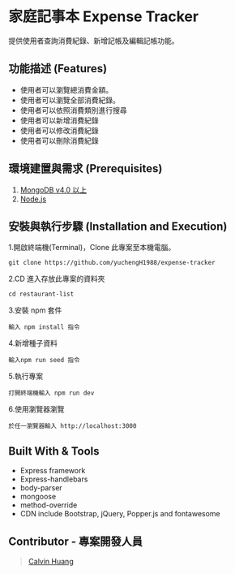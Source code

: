 # 家庭記事本 Expense Tracker 
  提供使用者查詢消費紀錄、新增記帳及編輯記帳功能。

## 功能描述 (Features)
* 使用者可以瀏覽總消費金額。
* 使用者可以瀏覽全部消費紀錄。
* 使用者可以依照消費類別進行搜尋
* 使用者可以新增消費紀錄
* 使用者可以修改消費紀錄
* 使用者可以刪除消費紀錄

## 環境建置與需求 (Prerequisites)
1. [MongoDB v4.0 以上](https://www.mongodb.com/download-center/community)
2. [Node.js](https://nodejs.org/en/)

## 安裝與執行步驟 (Installation and Execution)
1.開啟終端機(Terminal)，Clone 此專案至本機電腦。
```
git clone https://github.com/yuchengH1988/expense-tracker
```
2.CD 進入存放此專案的資料夾
```
cd restaurant-list
```
3.安裝 npm 套件
```
輸入 npm install 指令
```
4.新增種子資料
```
輸入npm run seed 指令
```
5.執行專案
```
打開終端機輸入 npm run dev
```
6.使用瀏覽器瀏覽
```
於任一瀏覽器輸入 http://localhost:3000 
```
## Built With & Tools

* Express framework
* Express-handlebars
* body-parser
* mongoose
* method-override
* CDN include Bootstrap, jQuery, Popper.js and fontawesome

## Contributor - 專案開發人員

> [Calvin Huang](https://github.com/yuchengH1988)